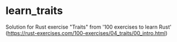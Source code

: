 # learn_traits
Solution for Rust exercise "Traits" from '100 exercises to learn Rust' (https://rust-exercises.com/100-exercises/04_traits/00_intro.html)
